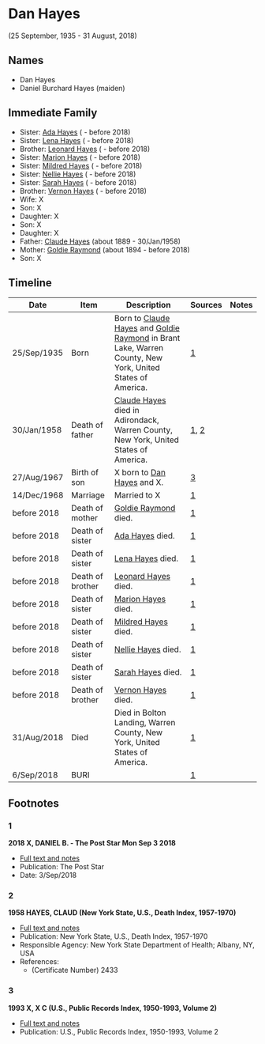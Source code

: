 ﻿---
layout: person
subject_key: i76918782
permalink: /people/i76918782
---

# Dan Hayes
(25 September, 1935 - 31 August, 2018)

## Names

* Dan Hayes
* Daniel Burchard Hayes (maiden)

## Immediate Family

* Sister: [Ada Hayes](./@80079834@-ada-hayes-b-d2018.md) ( - before 2018)
* Sister: [Lena Hayes](./@80081989@-lena-hayes-b-d2018.md) ( - before 2018)
* Brother: [Leonard Hayes](./@36021443@-leonard-hayes-b-d2018.md) ( - before 2018)
* Sister: [Marion Hayes](./@15147548@-marion-hayes-b-d2018.md) ( - before 2018)
* Sister: [Mildred Hayes](./@57477342@-mildred-hayes-b-d2018.md) ( - before 2018)
* Sister: [Nellie Hayes](./@5410300@-nellie-hayes-b-d2018.md) ( - before 2018)
* Sister: [Sarah Hayes](./@32431312@-sarah-hayes-b-d2018.md) ( - before 2018)
* Brother: [Vernon Hayes](./@31599970@-vernon-hayes-b-d2018.md) ( - before 2018)
* Wife: X
* Son: X
* Daughter: X
* Son: X
* Daughter: X
* Father: [Claude Hayes](./@99088640@-claude-hayes-b1889-d1958-1-30.md) (about 1889 - 30/Jan/1958)
* Mother: [Goldie Raymond](./@2876469@-goldie-raymond-b1894-d2018.md) (about 1894 - before 2018)
* Son: X

## Timeline

Date | Item | Description | Sources | Notes
---|---|---|---|---
25/Sep/1935 | Born | Born to [Claude Hayes](./@99088640@-claude-hayes-b1889-d1958-1-30.md) and [Goldie Raymond](./@2876469@-goldie-raymond-b1894-d2018.md) in Brant Lake, Warren County, New York, United States of America. | [1](#1) | 
30/Jan/1958 | Death of father | [Claude Hayes](./@99088640@-claude-hayes-b1889-d1958-1-30.md) died in Adirondack, Warren County, New York, United States of America. | [1](#1), [2](#2) | 
27/Aug/1967 | Birth of son | X born to [Dan Hayes](./@76918782@-dan-hayes-b1935-9-25-d2018-8-31.md) and X. | [3](#3) | 
14/Dec/1968 | Marriage | Married to X  | [1](#1) | 
before 2018 | Death of mother | [Goldie Raymond](./@2876469@-goldie-raymond-b1894-d2018.md) died. | [1](#1) | 
before 2018 | Death of sister | [Ada Hayes](./@80079834@-ada-hayes-b-d2018.md) died. | [1](#1) | 
before 2018 | Death of sister | [Lena Hayes](./@80081989@-lena-hayes-b-d2018.md) died. | [1](#1) | 
before 2018 | Death of brother | [Leonard Hayes](./@36021443@-leonard-hayes-b-d2018.md) died. | [1](#1) | 
before 2018 | Death of sister | [Marion Hayes](./@15147548@-marion-hayes-b-d2018.md) died. | [1](#1) | 
before 2018 | Death of sister | [Mildred Hayes](./@57477342@-mildred-hayes-b-d2018.md) died. | [1](#1) | 
before 2018 | Death of sister | [Nellie Hayes](./@5410300@-nellie-hayes-b-d2018.md) died. | [1](#1) | 
before 2018 | Death of sister | [Sarah Hayes](./@32431312@-sarah-hayes-b-d2018.md) died. | [1](#1) | 
before 2018 | Death of brother | [Vernon Hayes](./@31599970@-vernon-hayes-b-d2018.md) died. | [1](#1) | 
31/Aug/2018 | Died | Died in Bolton Landing, Warren County, New York, United States of America. | [1](#1) | 
6/Sep/2018 | BURI |  | [1](#1) | 

## Footnotes

### 1

**2018 X, DANIEL B. - The Post Star Mon Sep 3 2018**

* [Full text and notes](../sources/@85440892@-2018-hayes,-daniel-b.-the-post-star-mon-sep-3-2018.md)
* Publication: The Post Star
* Date: 3/Sep/2018

### 2

**1958 HAYES, CLAUD (New York State, U.S., Death Index, 1957-1970)**

* [Full text and notes](../sources/@39876510@-1958-hayes,-claud-new-york-state,-u.s.,-death-index,-1957-1970-.md)
* Publication: New York State, U.S., Death Index, 1957-1970
* Responsible Agency: New York State Department of Health; Albany, NY, USA
* References: 
  * (Certificate Number) 2433

### 3

**1993 X, X C (U.S., Public Records Index, 1950-1993, Volume 2)**

* [Full text and notes](../sources/@14808797@-1993-breault,-stephen-c-u.s.,-public-records-index,-1950-1993,-volume-2-.md)
* Publication: U.S., Public Records Index, 1950-1993, Volume 2

